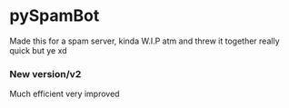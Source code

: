 # pySpamBot

Made this for a spam server, kinda W.I.P atm and threw it together really quick but ye xd

### New version/v2
Much efficient very improved
